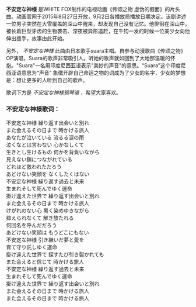 

**不安定な神様** 是WHITE FOX制作的电视动画《传颂之物
虚伪的假面》的片头曲。动画官网于2015年8月27日开放，9月2日各播放局播放日期决定。该剧讲述一位男子突然在大雪覆盖的深山中醒来，却发现自己没有记忆。他徘徊在深山中，被长着巨型牙齿的生物袭击、深夜被异形追赶，在千钧一发的时候一位美少女向他伸出援手，故事由此开始。

另外， _不安定な神様_
此曲由日本歌手suara主唱。自参与动漫歌曲《传颂之物》OP演唱，Suara的歌声非常吸引人。听她的歌声就如回到了大地那温暖的怀抱。"Suara"一名用印度尼西亚语表示"美妙的声音"的意思。“Suara”这个印度尼西亚语意思为“声音”
象徵开辟自己命运之物的词成为了少女的名字，少女的梦想是：想让更多的人听到自己的歌声。

歌词下方是 _不安定な神様钢琴谱_ ，希望大家喜欢。

### 不安定な神様歌词：

不安定な神様 繰り返す出会いと別れ  
また会えるその日まで 時かける旅人  
あなたが泣いている 流るる涙の雨  
泣くなとは言わない 心かなしくて  
生きとし生けるもの 何かを背負いながら  
見えない鎖につながれている  
どれほど救われただろう  
あどけない笑顔を なくしたくはない  
不安定な神様 繰り返す過去と未来  
生まれそして死んでゆく運命  
掛け違えた世界で 繰り返す出会いと別れ  
また会えるその日まで 時かける旅人  
けがれのない心 黒く染めゆきながら  
抑えられなくて 解き放たれる  
何回名を呼んだだろう  
あどけない笑顔は もうどこにもない  
不安定な神様 引き継いだ夢と愛を  
育て守り託しゆく運命  
掛け違えた世界で 探すたび引き裂かれても  
また会えると信じて 時かける旅人  
不安定な神様 繰り返す過去と未来  
生まれそして死んでゆく運命  
掛け違えた世界で 繰り返す出会いと別れ  
また会えるその日まで 時かける旅人  
また会えるその日まで 時かける旅人

